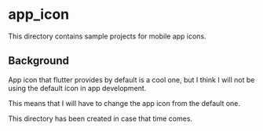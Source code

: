 # app_icon

This directory contains sample projects for mobile app icons.

## Background

App icon that flutter provides by default is a cool one, but I think I will not be using the default icon in app development.

This means that I will have to change the app icon from the default one.

This directory has been created in case that time comes.